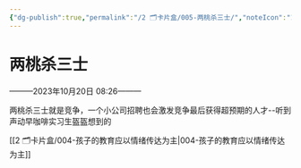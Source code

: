 ```yaml
---
{"dg-publish":true,"permalink":"/2 🗂️卡片盒/005-两桃杀三士/","noteIcon":"1","created":"2023-10-20T08:26:00","updated":"2024-10-02T09:10"}
---
```


# 两桃杀三士

———2023年10月20日 08:26———

两桃杀三士就是竞争，一个小公司招聘也会激发竞争最后获得超预期的人才--听到声动早咖啡实习生盔盔想到的

[[2 🗂️卡片盒/004-孩子的教育应以情绪传达为主\|004-孩子的教育应以情绪传达为主]]